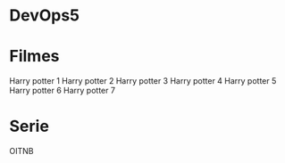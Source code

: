 # DevOps5
# Filmes
Harry potter 1
Harry potter 2
Harry potter 3
Harry potter 4
Harry potter 5
Harry potter 6
Harry potter 7
# Serie
OITNB
